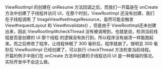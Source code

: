 
ViewRootImpl 的创建在 onResume 方法回调之后，而我们一开篇是在 onCreate 方法中创建了子线程并访问 UI，在那个时刻，ViewRootImpl 还没有创建，我们在子线程调用 了 ImageView#setImageResource，虽然可能会触发 View#requestLayout 和 View#invalidate() ，但是由于 ViewRootImpl还未创建出来，因此 ViewRootImpl#checkThread 没有被调用到，也就是说，检测当前线程是否是创建的 UI 那个线程 的逻辑没有执行到，所以程序没有崩溃一样能跑起来。而之后修改了程序，让线程休眠了 300 毫秒后，程序就崩了。很明显 300 毫秒后 ViewRootImpl 已经创建了，可以执行 checkThread 方法检查当前线程。
开篇的例子中我们在 onCreate 方法中创建的子线程访问 UI 是一种极端的情况。实际开发中不会这么做。
